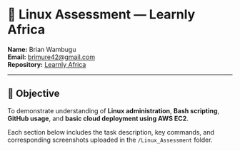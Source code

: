 # 🐧 Linux Assessment — Learnly Africa

**Name:** Brian Wambugu  
**Email:** brimure42@gmail.com  
**Repository:** [Learnly Africa](https://github.com/brimure/Learnly-Africa)

---

## 🧭 Objective
To demonstrate understanding of **Linux administration**, **Bash scripting**, **GitHub usage**, and **basic cloud deployment using AWS EC2**.

Each section below includes the task description, key commands, and corresponding screenshots uploaded in the `/Linux_Assessment` folder.

